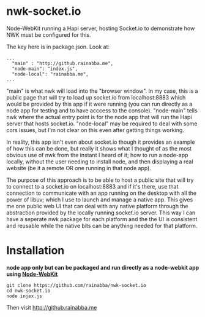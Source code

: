 # nwk-socket.io

Node-WebKit running a Hapi server, hosting Socket.io to demonstrate how NWK must be configured for this.

The key here is in package.json. Look at:

```
...
  "main" : "http://github.rainabba.me",
  "node-main": "index.js",
  "node-local": "rainabba.me",
...
```

"main" is what nwk will load into the "browser window". In my case, this is a public page that will try to load up socket.io from localhost:8883 which would be provided by this app if it were running (you can run directly as a node app for testing and to have acccess to the console). "node-main" tells nwk where the actual entry point is for the node app that will run the Hapi server that hosts socket.io. "node-local" may be required to deal with some cors issues, but I'm not clear on this even after getting things working.

In reality, this app isn't even about socket.io though it provides an example of how this can be done, but really it shows what I thought of as the most obvious use of nwk from the instant I heard of it; how to run a node-app locally, without the user needing to install node, and then displaying a real website (be it a remote OR one running in that node app).

The purpose of this approach is to be able to host a public site that will try to connect to a socket.io on localhost:8883 and if it's there, use that connection to communicate with an app running on the desktop with all the power of libuv; which I use to launch and manage a native app. This gives me one public web UI that can deal with any native platform through the abstraction provided by the locally running socket.io server. This way I can have a seperate nwk package for each platform and the the UI is consistent and reusable while the native bits can be anything needed for that platform.

# Installation
**node app only but can be packaged and run directly as a node-webkit app using [Node-WebKit](https://github.com/rogerwang/node-webkit)**

```
git clone https://github.com/rainabba/nwk-socket.io
cd nwk-socket.io
node injex.js
```

Then visit http://github.rainabba.me
